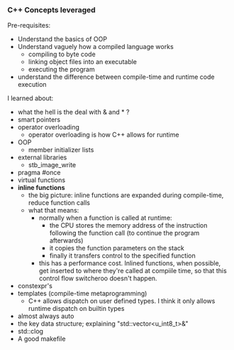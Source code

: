 ### C++ Concepts leveraged
Pre-requisites:
- Understand the basics of OOP
- Understand vaguely how a compiled language works
  - compiling to byte code
  - linking object files into an executable
  - executing the program
- understand the difference between compile-time and runtime code execution

I learned about:
- what the hell is the deal with & and * ?
- smart pointers
- operator overloading
  - operator overloading is how C++ allows for runtime 
- OOP
    - member initializer lists
- external libraries
  - stb_image_write
- pragma #once
- virtual functions
- **inline functions**
  - the big picture: inline functions are expanded during compile-time, reduce function calls
  - what that means:
    - normally when a function is called at runtime:
      - the CPU stores the memory address of the instruction following the function call (to continue the program afterwards)
      - it copies the function parameters on the stack
      - finally it transfers control to the specified function
    - this has a performance cost. Inlined functions, when possible, get inserted to where they're called at compiile time, so that this control flow switcheroo doesn't happen.
- constexpr's
- templates (compile-time metaprogramming)
  - C++ allows dispatch on user defined types. I think it only allows runtime dispatch on builtin types
- almost always auto 
- the key data structure; explaining "std::vector<u_int8_t>&"
- std::clog
- A good makefile